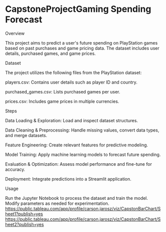 # CapstoneProjectGaming Spending Forecast

Overview

This project aims to predict a user's future spending on PlayStation games based on past purchases and game pricing data. The dataset includes user details, purchased games, and game prices.

Dataset

The project utilizes the following files from the PlayStation dataset:

players.csv: Contains user details such as player ID and country.

purchased_games.csv: Lists purchased games per user.

prices.csv: Includes game prices in multiple currencies.

Steps

Data Loading & Exploration: Load and inspect dataset structures.

Data Cleaning & Preprocessing: Handle missing values, convert data types, and merge datasets.

Feature Engineering: Create relevant features for predictive modeling.

Model Training: Apply machine learning models to forecast future spending.

Evaluation & Optimization: Assess model performance and fine-tune for accuracy.

Deployment: Integrate predictions into a Streamlit application.

Usage

Run the Jupyter Notebook to process the dataset and train the model. Modify parameters as needed for experimentation.
https://public.tableau.com/app/profile/carson.jarosz/viz/CapstonBarChart/Sheet1?publish=yes
https://public.tableau.com/app/profile/carson.jarosz/viz/CapstonBarChart/Sheet2?publish=yes
